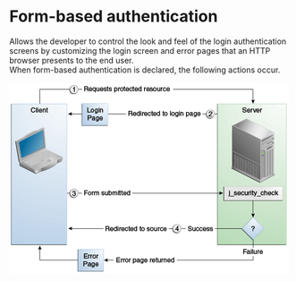 # Form-based authentication  

Allows the developer to control the look and feel of the login authentication screens by customizing the login screen and error pages that an HTTP browser presents to the end user.  
When form-based authentication is declared, the following actions occur.


![Formbased auth](FormBaseAuth.png)